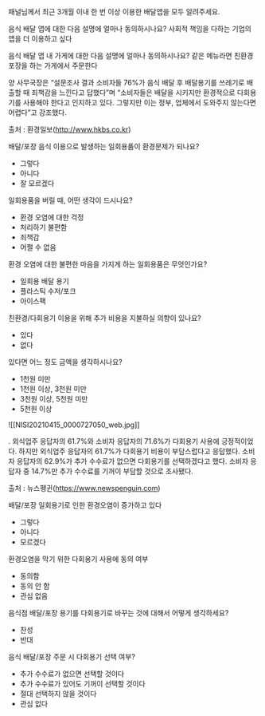 패널님께서 최근 3개월 이내 한 번 이상 이용한 배달앱을 모두 알려주세요.

음식 배달 앱에 대한 다음 설명에 얼마나 동의하시나요? 사회적 책임을 다하는 기업의 앱을 더 이용하고 싶다


음식 배달 앱 내 가게에 대한 다음 설명에 얼마나 동의하시나요? 같은 메뉴라면 친환경 포장을 하는 가게에서 주문한다


양 사무국장은 “설문조사 결과 소비자들 76%가 음식 배달 후 배달용기를 쓰레기로 배출할 때 죄책감을 느낀다고 답했다”며 “소비자들은 배달을 시키지만 환경적으로 다회용기를 사용해야 한다고 인지하고 있다. 그렇지만 이는 정부, 업체에서 도와주지 않는다면 어렵다”고 강조했다.

출처 : 환경일보(http://www.hkbs.co.kr)


배달/포장 음식 이용으로 발생하는 일회용품이 환경문제가 되나요?
- 그렇다
- 아니다
- 잘 모르겠다

일회용품을 버릴 때, 어떤 생각이 드시나요?
- 환경 오염에 대한 걱정
- 처리하기 불편함
- 죄책감
- 어쩔 수 없음

환경 오염에 대한 불편한 마음을 가지게 하는 일회용품은 무엇인가요?
- 일회용 배달 용기
- 플라스틱 수저/포크
- 아이스팩

친환경/다회용기 이용을 위해 추가 비용을 지불하실 의향이 있나요?
- 있다
- 없다

있다면 어느 정도 금액을 생각하시나요?
- 1천원 미만
- 1천원 이상, 3천원 미만
- 3천원 이상, 5천원 미만
- 5천원 이상


![[NISI20210415_0000727050_web.jpg]]



. 외식업주 응답자의 61.7%와 소비자 응답자의 71.6%가 다회용기 사용에 긍정적이었다. 하지만 외식업주 응답자의 61.7%가 다회용기 비용이 부담스럽다고 응답했다. 소비자 응답자의 62.9%가 추가 수수료가 없으면 다회용기를 선택하겠다고 했다. 소비자 응답자 중 14.7%만 추가 수수료를 기꺼이 부담할 것으로 조사됐다.

출처 : 뉴스펭귄(https://www.newspenguin.com)



배달/포장 일회용기로 인한 환경오염이 증가하고 있다
- 그렇다
- 아니다
- 모르겠다

환경오염을 막기 위한 다회용기 사용에 동의 여부
- 동의함
- 동의 안 함
- 관심 없음

음식점 배달/포장 용기를 다회용기로 바꾸는 것에 대해서 어떻게 생각하세요?
- 찬성
- 반대

음식 배달/포장 주문 시 다회용기 선택 여부?
- 추가 수수료가 없으면 선택할 것이다
- 추가 수수료가 있어도 기꺼이 선택할 것이다
- 절대 선택하지 않을 것이다
- 관심 없다